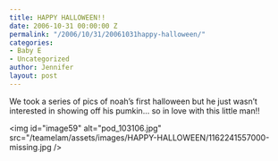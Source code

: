 ```yaml
---
title: HAPPY HALLOWEEN!!
date: 2006-10-31 00:00:00 Z
permalink: "/2006/10/31/20061031happy-halloween/"
categories:
- Baby E
- Uncategorized
author: Jennifer
layout: post
---
```


We took a series of pics of noah&#8217;s first halloween but he just wasn&#8217;t interested in showing off his pumkin&#8230; so in love with this little man!!

<img id="image59" alt="pod_103106.jpg" src="/teamelam/assets/images/HAPPY-HALLOWEEN/1162241557000-missing.jpg />
